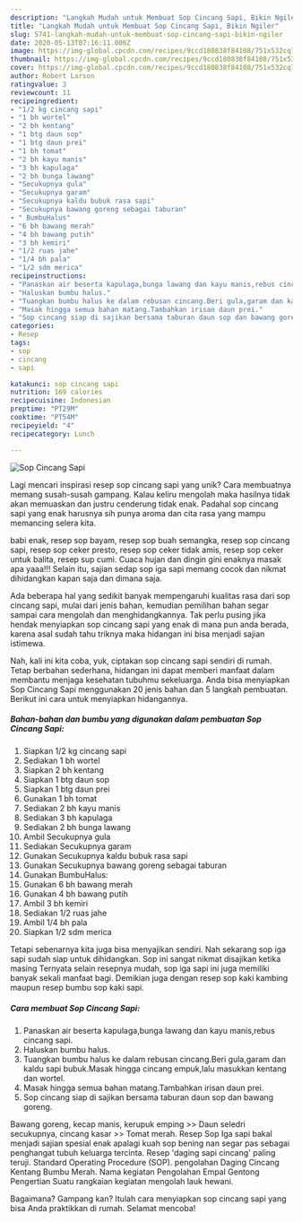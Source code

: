 ```yaml
---
description: "Langkah Mudah untuk Membuat Sop Cincang Sapi, Bikin Ngiler"
title: "Langkah Mudah untuk Membuat Sop Cincang Sapi, Bikin Ngiler"
slug: 5741-langkah-mudah-untuk-membuat-sop-cincang-sapi-bikin-ngiler
date: 2020-05-13T07:16:11.006Z
image: https://img-global.cpcdn.com/recipes/9ccd180838f84108/751x532cq70/sop-cincang-sapi-foto-resep-utama.jpg
thumbnail: https://img-global.cpcdn.com/recipes/9ccd180838f84108/751x532cq70/sop-cincang-sapi-foto-resep-utama.jpg
cover: https://img-global.cpcdn.com/recipes/9ccd180838f84108/751x532cq70/sop-cincang-sapi-foto-resep-utama.jpg
author: Robert Larson
ratingvalue: 3
reviewcount: 11
recipeingredient:
- "1/2 kg cincang sapi"
- "1 bh wortel"
- "2 bh kentang"
- "1 btg daun sop"
- "1 btg daun prei"
- "1 bh tomat"
- "2 bh kayu manis"
- "3 bh kapulaga"
- "2 bh bunga lawang"
- "Secukupnya gula"
- "Secukupnya garam"
- "Secukupnya kaldu bubuk rasa sapi"
- "Secukupnya bawang goreng sebagai taburan"
- " BumbuHalus"
- "6 bh bawang merah"
- "4 bh bawang putih"
- "3 bh kemiri"
- "1/2 ruas jahe"
- "1/4 bh pala"
- "1/2 sdm merica"
recipeinstructions:
- "Panaskan air beserta kapulaga,bunga lawang dan kayu manis,rebus cincang sapi."
- "Haluskan bumbu halus."
- "Tuangkan bumbu halus ke dalam rebusan cincang.Beri gula,garam dan kaldu sapi bubuk.Masak hingga cincang empuk,lalu masukkan kentang dan wortel."
- "Masak hingga semua bahan matang.Tambahkan irisan daun prei."
- "Sop cincang siap di sajikan bersama taburan daun sop dan bawang goreng."
categories:
- Resep
tags:
- sop
- cincang
- sapi

katakunci: sop cincang sapi 
nutrition: 169 calories
recipecuisine: Indonesian
preptime: "PT29M"
cooktime: "PT54M"
recipeyield: "4"
recipecategory: Lunch

---
```



![Sop Cincang Sapi](https://img-global.cpcdn.com/recipes/9ccd180838f84108/751x532cq70/sop-cincang-sapi-foto-resep-utama.jpg)

Lagi mencari inspirasi resep sop cincang sapi yang unik? Cara membuatnya memang susah-susah gampang. Kalau keliru mengolah maka hasilnya tidak akan memuaskan dan justru cenderung tidak enak. Padahal sop cincang sapi yang enak harusnya sih punya aroma dan cita rasa yang mampu memancing selera kita.

babi enak, resep sop bayam, resep sop buah semangka, resep sop cincang sapi, resep sop ceker presto, resep sop ceker tidak amis, resep sop ceker untuk balita, resep sup cumi. Cuaca hujan dan dingin gini enaknya masak apa yaaa!!! Selain itu, sajian sedap sop iga sapi memang cocok dan nikmat dihidangkan kapan saja dan dimana saja.

Ada beberapa hal yang sedikit banyak mempengaruhi kualitas rasa dari sop cincang sapi, mulai dari jenis bahan, kemudian pemilihan bahan segar sampai cara mengolah dan menghidangkannya. Tak perlu pusing jika hendak menyiapkan sop cincang sapi yang enak di mana pun anda berada, karena asal sudah tahu triknya maka hidangan ini bisa menjadi sajian istimewa.


Nah, kali ini kita coba, yuk, ciptakan sop cincang sapi sendiri di rumah. Tetap berbahan sederhana, hidangan ini dapat memberi manfaat dalam membantu menjaga kesehatan tubuhmu sekeluarga. Anda bisa menyiapkan Sop Cincang Sapi menggunakan 20 jenis bahan dan 5 langkah pembuatan. Berikut ini cara untuk menyiapkan hidangannya.

<!--inarticleads1-->

##### Bahan-bahan dan bumbu yang digunakan dalam pembuatan Sop Cincang Sapi:

1. Siapkan 1/2 kg cincang sapi
1. Sediakan 1 bh wortel
1. Siapkan 2 bh kentang
1. Siapkan 1 btg daun sop
1. Siapkan 1 btg daun prei
1. Gunakan 1 bh tomat
1. Sediakan 2 bh kayu manis
1. Sediakan 3 bh kapulaga
1. Sediakan 2 bh bunga lawang
1. Ambil Secukupnya gula
1. Sediakan Secukupnya garam
1. Gunakan Secukupnya kaldu bubuk rasa sapi
1. Gunakan Secukupnya bawang goreng sebagai taburan
1. Gunakan  BumbuHalus:
1. Gunakan 6 bh bawang merah
1. Gunakan 4 bh bawang putih
1. Ambil 3 bh kemiri
1. Sediakan 1/2 ruas jahe
1. Ambil 1/4 bh pala
1. Siapkan 1/2 sdm merica


Tetapi sebenarnya kita juga bisa menyajikan sendiri. Nah sekarang sop iga sapi sudah siap untuk dihidangkan. Sop ini sangat nikmat disajikan ketika masing Ternyata selain resepnya mudah, sop iga sapi ini juga memiliki banyak sekali manfaat bagi. Demikian juga dengan resep sop kaki kambing maupun resep bumbu sop kaki sapi. 

<!--inarticleads2-->

##### Cara membuat Sop Cincang Sapi:

1. Panaskan air beserta kapulaga,bunga lawang dan kayu manis,rebus cincang sapi.
1. Haluskan bumbu halus.
1. Tuangkan bumbu halus ke dalam rebusan cincang.Beri gula,garam dan kaldu sapi bubuk.Masak hingga cincang empuk,lalu masukkan kentang dan wortel.
1. Masak hingga semua bahan matang.Tambahkan irisan daun prei.
1. Sop cincang siap di sajikan bersama taburan daun sop dan bawang goreng.


Bawang goreng, kecap manis, kerupuk emping &gt;&gt; Daun seledri secukupnya, cincang kasar &gt;&gt; Tomat merah. Resep Sop Iga sapi bakal menjadi sajian spesial enak apalagi kuah sop bening nan segar pas sebagai penghangat tubuh keluarga tercinta. Resep &#39;daging sapi cincang&#39; paling teruji. Standard Operating Procedure (SOP). pengolahan Daging Cincang Kentang Bumbu Merah. Nama kegiatan Pengolahan Empal Gentong Pengertian Suatu rangkaian kegiatan mengolah lauk hewani. 

Bagaimana? Gampang kan? Itulah cara menyiapkan sop cincang sapi yang bisa Anda praktikkan di rumah. Selamat mencoba!
